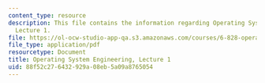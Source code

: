 ```yaml
---
content_type: resource
description: This file contains the information regarding Operating System Engineering,
  Lecture 1.
file: https://ol-ocw-studio-app-qa.s3.amazonaws.com/courses/6-828-operating-system-engineering-fall-2012/88f52c276432929a08eb5a09a8765054_MIT6_828F12_lec1_notes.pdf
file_type: application/pdf
resourcetype: Document
title: Operating System Engineering, Lecture 1
uid: 88f52c27-6432-929a-08eb-5a09a8765054
---
```

